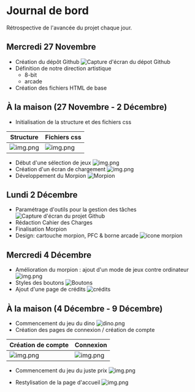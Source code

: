 # Journal de bord

Rétrospective de l'avancée du projet chaque jour.

## Mercredi 27 Novembre

- Création du dépôt Github
![Capture d'écran du dépot Github](.github/images/repo.png)
- Définition de notre direction artistique
  - 8-bit
  - arcade
- Création des fichiers HTML de base

## À la maison (27 Novembre - 2 Décembre)

- Initialisation de la structure et des fichiers css

| Structure                                | Fichiers css                                |
|------------------------------------------|---------------------------------------------|
| ![img.png](.github/images/structure.png) | ![img.png](.github/images/fichiers_css.png) | 

- Début d'une sélection de jeux
![img.png](.github/images/selection_jeux.png)
- Création d'un écran de chargement
![img.png](.github/images/loader.png)
- Développement du Morpion
![Morpion](.github/images/morpion.png)

## Lundi 2 Décembre

- Paramétrage d'outils pour la gestion des tâches
![Capture d'écran du projet Github](.github/images/project.png)
- Rédaction Cahier des Charges
- Finalisation Morpion
- Design: cartouche morpion, PFC & borne arcade
![icone morpion](src/img/morpion.png)

## Mercredi 4 Décembre
- Amélioration du morpion : ajout d'un mode de jeux contre ordinateur
![img.png](.github/images/morpion_avancement.png)
- Styles des boutons
![Boutons](.github/images/bouton.png)
- Ajout d'une page de crédits
![crédits](.github/images/credits.png)

## À la maison (4 Décembre - 9 Décembre)
- Commencement du jeu du dino
![dino.png](.github/images/dino.png)
- Création des pages de connexion / création de compte

| Création de compte | Connexion |
| --- |-----------|
|![img.png](.github/images/createAcc.png) | ![img.png](.github/images/login.png)          |

- Commencement du jeu du juste prix
![img.png](.github/images/justeprix.png)

- Restylisation de la page d'accueil
![img.png](.github/images/homepage.png)
